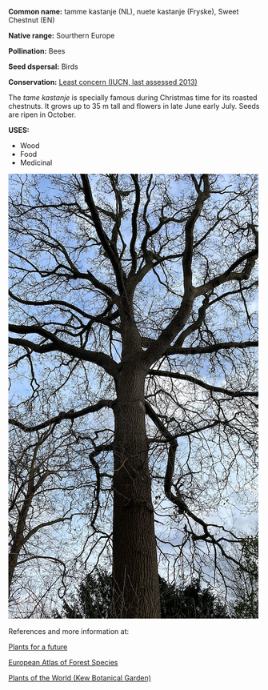 **Common name:** tamme kastanje (NL), nuete kastanje (Fryske), Sweet Chestnut (EN)


<!--more-->
**Native range:**  Sourthern Europe

**Pollination:** Bees

**Seed dspersal:** Birds

**Conservation:** [Least concern (IUCN, last assessed 2013)](https://www.iucnredlist.org/species/202948/2758189)

The _tame kastanje_ is specially famous during Christmas time for its roasted chestnuts. It grows up to 35 m tall and flowers in late June early July. Seeds are ripen in October.

**USES:**

- Wood
- Food
- Medicinal

![Castanea sativa](https://raw.githubusercontent.com/carolxgl/TreeLibrary/gh-pages/images/Cassat2650.png?raw=true)

References and more information at:

[Plants for a future](https://pfaf.org/user/plant.aspx?LatinName=Castanea+sativa)

[European Atlas of Forest Species](https://ies-ows.jrc.ec.europa.eu/efdac/download/Atlas/pdf/Castanea_sativa.pdf)

[Plants of the World (Kew Botanical Garden)](https://powo.science.kew.org/taxon/urn:lsid:ipni.org:names:295349-1)
